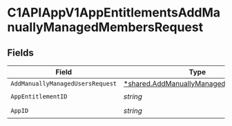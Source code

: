 # C1APIAppV1AppEntitlementsAddManuallyManagedMembersRequest


## Fields

| Field                                                                                                  | Type                                                                                                   | Required                                                                                               | Description                                                                                            |
| ------------------------------------------------------------------------------------------------------ | ------------------------------------------------------------------------------------------------------ | ------------------------------------------------------------------------------------------------------ | ------------------------------------------------------------------------------------------------------ |
| `AddManuallyManagedUsersRequest`                                                                       | [*shared.AddManuallyManagedUsersRequest](../../../pkg/models/shared/addmanuallymanagedusersrequest.md) | :heavy_minus_sign:                                                                                     | N/A                                                                                                    |
| `AppEntitlementID`                                                                                     | *string*                                                                                               | :heavy_check_mark:                                                                                     | N/A                                                                                                    |
| `AppID`                                                                                                | *string*                                                                                               | :heavy_check_mark:                                                                                     | N/A                                                                                                    |